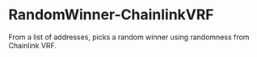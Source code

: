# RandomWinner-ChainlinkVRF
From a list of addresses, picks a random winner using randomness from Chainlink VRF.
